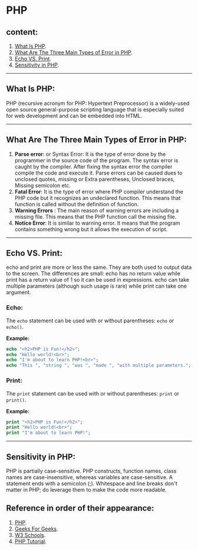 # PHP
## content:
1. [What Is PHP](#what-is-php).
1. [What Are The Three Main Types of Error in PHP](#what-are-the-three-main-types-of-error-in-php).
1. [Echo VS. Print](#echo-vs-print).
1. [Sensitivity in PHP](#sensitivity-in-php).
---

## What Is PHP: 

PHP (recursive acronym for PHP: Hypertext Preprocessor) is a widely-used open source general-purpose scripting language that is especially suited for web development and can be embedded into HTML.

---
## What Are The Three Main Types of Error in PHP:

1. **Parse error**: or Syntax Error: It is the type of error done by the programmer in the source code of the program. The syntax error is caught by the compiler. After fixing the syntax error the compiler compile the code and execute it. Parse errors can be caused dues to unclosed quotes, missing or Extra parentheses, Unclosed braces, Missing semicolon etc.
2. **Fatal Error**: It is the type of error where PHP compiler understand the PHP code but it recognizes an undeclared function. This means that function is called without the definition of function.
3. **Warning Errors** : The main reason of warning errors are including a missing file. This means that the PHP function call the missing file.
4. **Notice Error**: It is similar to warning error. It means that the program contains something wrong but it allows the execution of script.
---

## Echo VS. Print:
echo and print are more or less the same. They are both used to output data to the screen. The differences are small: echo has no return value while print has a return value of 1 so it can be used in expressions. echo can take multiple parameters (although such usage is rare) while print can take one argument.
### Echo:
The `echo` statement can be used with or without parentheses: `echo` or `echo()`.

**Example:**
``` php
echo "<h2>PHP is Fun!</h2>";
echo "Hello world!<br>";
echo "I'm about to learn PHP!<br>";
echo "This ", "string ", "was ", "made ", "with multiple parameters.";
```

### Print:
The `print` statement can be used with or without parentheses: `print` or `print()`.

**Example:**
```php
print "<h2>PHP is Fun!</h2>";
print "Hello world!<br>";
print "I'm about to learn PHP!";
```
---
## Sensitivity in PHP:
PHP is partially case-sensitive. PHP constructs, function names, class names are case-insensitive, whereas variables are case-sensitive. A statement ends with a semicolon (;). Whitespace and line breaks don't matter in PHP; do leverage them to make the code more readable.

## Reference in order of their appearance:
1. [PHP](https://www.google.com/url?sa=t&rct=j&q=&esrc=s&source=web&cd=&ved=2ahUKEwj2hcq3ztqEAxWphf0HHUORAJMQFnoECAUQAQ&url=https%3A%2F%2Fwww.php.net%2Fmanual%2Fen%2Fintro-whatis.php&usg=AOvVaw2IJQ7Lnxf7GvJB63-57oy0&opi=89978449).
1. [Geeks For Geeks](https://www.geeksforgeeks.org/php-types-of-errors/).
1. [W3 Schools](https://www.w3schools.com/php/php_echo_print.asp).
1. [PHP Tutorial](https://www.phptutorial.net/php-tutorial/php-syntax/).

